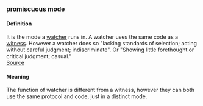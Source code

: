 ### promiscuous mode

<h4>Definition</h4><p>It is the mode a <a href="watcher">watcher</a> runs in. A watcher uses the same code as a <a href="witness">witness</a>. However a watcher does so &quot;lacking standards of selection; acting without careful judgment; indiscriminate&quot;. Or &quot;Showing little forethought or critical judgment; casual.&quot;<br><a href="https://www.wordnik.com/words/promiscuous">Source</a></p><h4>Meaning</h4><p>The function of watcher is different from a witness, however they can both use the same protocol and code, just in a distinct mode.</p>